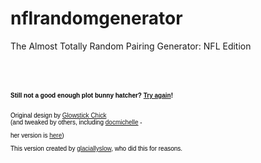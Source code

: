 # nflrandomgenerator
The Almost Totally Random Pairing Generator: NFL Edition
<html><head><title>The Almost Totally Random Pairing Generator - Version: NFL</title>
	<!--
		The RANDOM PAIRING GENERATOR was designed and programmed by the twisted mind 
		of Glowstick Chick (kimota@unspacy.org) Feel free to distribute and modify 
		it as you wish!
		
		It was later reorganized to be more easily updateable by Aaron Bono.  The
		the div tag for formatting makes it easier for the HTML savy to be able 
		to format their own pages.  The Arrays make it easier to add new items to
		the list and then automatically show up.  We also added the phrases to
		spice up what the pairing meant.  You will need both script tag
		sections and the div tag to make it work (you can change the style sheet
		information on the div tag all you want).  The order of these three IS
		IMPORTANT.
	
		Peace and Slashiness,
		Glowstick Chick
	!-->
	<script language="JavaScript">
	<!--
		var names = new Array(
			"Peyton Manning",
"Calvin Johnson", 
"Tom Brady", 
"LeSean McCoy", 
"Drew Brees", 
"Richard Sherman", 
"Jamaal Charles", 
"A.J. Green", 
"Jimmy Graham", 
"Aaron Rodgers", 
"J.J. Watt", 
"Robert Quinn", 
"Marshawn Lynch", 
"Luke Kuechly", 
"Josh Gordon", 
"Earl Thomas", 
"Joe Thomas", 
"Robert Mathis", 
"Russell Wilson", 
"Andre Johnson", 
"Antonio Brown",
"Cam Newton", 
"Dez Bryant", 
"Terrell Suggs", 
"Mario Williams", 
"Andew Luck", 
"Aldon Smith", 
"Phillip Rivers", 
"Brandon Marshall", 
"Darrelle Revis", 
"Larry Fitzgerald", 
"Joe Haden", 
"Ndamukong Suh", 
"Rob Gronkowski", 
"Vincent Jackson", 
"Haloti Ngata", 
"Frank Gore", 
"Geno Atkins", 
"Demaryius Thomas", 
"Eric Berry", 
"Vernon Davis", 
"Greg Hardy", 
"Alshon Jeffery", 
"Marshal Yanda", 
"DeMarcus Ware", 
"Justin Houston", 
"Joe Flacco", 
"DeAndre Levy", 
"Troy Polamalu", 
"DeSean Jackson", 
"Kam Chancellor", 
"Cameron Wake", 
"Jason Peters", 
"Jared Allen", 
"Justin Smith", 
"Nick Foles", 
"Tony Romo", 
"Antrel Rolle", 
"Wes Welker", 
"Tim Jennings", 
"Von Miller", 
"Clay Matthews", 
"Tyron Smith", 
"Aqib Talib", 
"Pierre Garcon", 
"Colin Kaepernick", 
"T.J. Ward", 
"Jordy Nelson", 
"Kiko Alonso", 
"Reggie Bush", 
"DeMarco Murray", 
"Charles Clay", 
"Eddie Lacy", 
"Matt Forte", 
"Ryan Kalil", 
"Brent Grimes", 
"Jason Witten", 
"Cameron Jordan",
"Matthew Stafford", 
"Alex Smith", 
"Eli Manning", 
"Julian Edelman", 
"Danny Amendola", 
"Eric Decker", 
"Matt Prater", 
"Johnny Manziel", 
"Robert Griffin III", 
"Cam Newton", 
"Ryan Tannehill", 
"Geno Smith", 
"Mark Sanchez", 
"Michael Vick", 
"EJ Manuel", 
"Andy Dalton", 
"Ben Roethlisberger",
"Jay Cutler",
"Christian Ponder",
"Jake Locker",
"Ryan Fitzpatrick", 
"Derek Carr", 
"Teddy Bridgewater", 
"Matt Ryan",
"Nick Foles", 
"Sam Bradford",
"Carson Palmer", 
"football", 
"Sammy Watkins", 
"Mike Wallace", 
"Steve Smith Sr.",
"Jordan Cameron", 
"T.Y. Hilton", 
"Victor Cruz",
"Odell Beckham Jr.", 
"Randall Cobb", 
"Greg Jennings", 


			
		);
		
		var phrases = new Array(
			"at a game",
			"cute dog",
			"here first",
			"trust",
			"first on the scene",
			"primary suspect",
			"after midnight",
			"addiction",
			"another textbook situation",
			"anecdotes",
			"all the world",
			"a real date",
			"a very still life",
			"alone together",
			"awkward",
			"appreciated gesture",
			"actions speak louder than words",
			"another side",
			"a long time ago",
			"across open spaces",
			"after work",
			"all that I've got",
			"after a hard day",
			"anything you want",
			"an honest mistake",
			"black roses",
			"behind closed doors",
			"breaking down",
			"breakfast",
			"backseat",
			"beguiled",
			"between a rock and a hard place",
			"beating heart",
			"by the book",
			"break the rules",
			"beginning to end",
			"bad habit",
			"brains",
			"blatantly obvious",
			"backwards",
			"bend over backwards",
			"burn",
			"basement",
			"boss",
			"connivingly",
			"connections",
			"cross",
			"complete abandon",
	         		"curious",
			"coping mechanisms",
			"Chinese food",
			"children",
			"chivalry is dead",
			"curious",
			"compromising position",
			"college",
			"coffee",
			"collision course",
			"confused",
			"communicate",
			"culture shock",
			"dust yourself off",
			"dizzy",
			"dethroned",
			"damaged",
			"downtown",
			"day off",
			"deal",
			"dangerous",
			"do whatever you like",
			"escape",
			"elevators",
			"everything I'm not",
			"friends with benefits",
			"find the truth",
			"face to face",
			"fall",
			"fishy",
			"for love or money",
			"flirtatious",
			"falling apart",
			"friends and lovers",
			"faith",
			"fixing your clothes",
			"five senses",
			"freeze up",
			"feels so right",
			"frogs",
			"fast food",
			"get it done",
			"ghosts",
			"gut instinct",
			"go for it",
			"games",
			"get to the point",
			"hopeless romantic",
			"handcuffs",
			"haltingly",
			"here I stand",
			"hold me close",
			"hold my hands down",
			"help",
			"healthy competition",
			"hear me out",
			"highest priority",
			"here and now",
			"handling it",
			"heartbeats",
			"hurt me",
			"in traffic",
			"I mean it",
			"in bed",
			"in the rain",
			"in the dark",
			"in the shower",
			"in the future",
			"in the past",
			"infatuated",
			"inked",
			"insurance",
			"in the still of the night",
			"in the club",
			"it means he likes you",
			"just breathe",
			"knock on the door",
			"kinda cute",
			"keep my mouth shut",
			"leather",
			"light a cigarette",
			"light it up",
			"looking for privacy",
			"late night",
			"like riding a bike",
			"logical thinking",
			"leaving a reminder",
			"leaving marks",
			"locked in",
			"love notes",
			"lost the remote",
			"missed",
			"multiple options",
			"matter of ethics",
			"my place",
			"mushy stuff",
			"make a move",
			"medicine",
			"messy",
			"mixed metaphors",
			"Milano cookies",
			"never on time",
			"nonsense",
			"no shirt on",
			"no sleep tonight",
			"new beginnings",
			"not your fault",
			"night owl",
			"not by chance",
			"no touching",
			"not by choice",
			"outside",
			"oddly appealing",
			"open adoration",
			"one night stand",
			"on the rebound",
			"open up",
			"on the phone",
			"only a crush",
			"pride",
			"past my shoulder",
			"processing",
			"promiscuous",
			"plans for tonight",
			"pictures in your hand",
			"pager",
			"professional demeanor",
			"puzzle pieces",
			"pleasant surprise",
			"questioning things",
			"questions and answers",
			"running out of time",
			"release me",
			"ring",
			"routine",
			"ride of your life",
			"rooftop",
			"random things",
			"replacement",
			"stay for a while",
			"saints and sinners",
			"sunshine",
			"sit and dream",
			"snowfall",
			"snark",
			"staring into space",
			"sexy",
			"spend the night",
			"scars",
			"skin",
			"sexual harrasment seminar",
			"sleeping in",
			"soapy water",
			"so different",
			"spellbinding",
			"stay by the phone",
			"satisfy me",
			"searching endlessly",
			"signs",
			"safe",
			"searching for clues",
			"sunrise",
			"sunset",
			"summer",
			"trying to explain",
			"the best of me",
			"tangled up",
			"tied up",
			"the ground you walk on",
			"troubled thoughts",
			"technological know-how",
			"try again",
			"those who wait",
			"thoughts of mortality",
			"target practice",
			"the next morning",
			"three simple words",
			"the next morning",
			"twisted",
			"under lock and key",
			"up in the air",
			"unprofessional",
			"under the weather",
			"using logic to justify actions",
			"unwinding",
			"unresolved issues",
			"unique",
			"undercover",
			"unfinished projects",
			"unnecessary complications",
			"unbuttoned",
			"unbelievable",
			"vacation",
			"with flair",
			"watching you",
			"walk for a minute",
			"whole again",
			"wistful",
			"written all over your face",
			"whisper",
			"wistful",
			"your touch"
		
		);
		
		function generatePairing() {
			var pairingPhrase = "";
		
			// First person
			var index1 = Math.floor(Math.random() * names.length);
			pairingPhrase += names[index1] + " / ";
			
			// Second person
			var index2 = index1;
			while (index2 == index1) {
				index2 = Math.floor(Math.random() * names.length);
			}
			pairingPhrase += names[index2] + " / ";
			
			// Now the phrase
			var index3 = Math.floor(Math.random() * phrases.length);
			pairingPhrase += phrases[index3];
			
			document.getElementById("pairingText").innerHTML = pairingPhrase;
		}
	// -->
	</script>
</head>


<body bgcolor="ffffff" link="#e48158" alink="#e48158" vlink="#8c272d">
<center>
<font face="arial" size="5" color="#000000">The Almost Totally Random Pairing Generator</font>
<br><font face="arial" size="4" color="#000000">Version: Criminal Minds</font>
<br><br><a href="index.html">Random Pairing Generator Index</a></small>
<br>
<br>
<br>

<p>
<center>

<DIV ID="pairingText" STYLE="font-size: 12pt; font-weight: bold; font-family: arial; color: #000000;">
</div>

<SCRIPT LANGUAGE="JavaScript">
<!--
	generatePairing();
//-->
</SCRIPT>

<br>
<br>



<br>
<font face="arial" size="1" color="#000000">
</center>
<b>Still not a good enough plot bunny hatcher? <A HREF="javascript:generatePairing();">Try again</A>!</b>
<br>

<br>Original design by
 <a href="mailto:quietgirl@trigun.com">Glowstick Chick</a> <br>(and tweaked by others, including <a href="http://www.livejournal.com/users/docmichelle/">docmichelle</a> - 

her version is <a href="http://shetiger.com/fanfic/pairinggenerator.html" target="_blank">here</a>)</i>
<br>
<p>
This version created by <a href="http://glaciallyslow.tumblr.com" target="new">glaciallyslow</a>, who did this for reasons.
<p>

</font>

</p>
</body>

</html>
